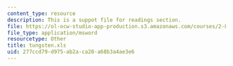 ```yaml
---
content_type: resource
description: This is a suppot file for readings section.
file: https://ol-ocw-studio-app-production.s3.amazonaws.com/courses/2-830j-control-of-manufacturing-processes-sma-6303-spring-2008/277ccd79d975ab2aca20a68b3a4ae3e6_tungsten.xls
file_type: application/msword
resourcetype: Other
title: tungsten.xls
uid: 277ccd79-d975-ab2a-ca20-a68b3a4ae3e6
---
```

